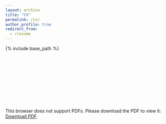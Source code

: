 ```yaml
---
layout: archive
title: "CV"
permalink: /cv/
author_profile: true
redirect_from:
  - /resume
---
```


{% include base_path %}

<object data="https://caseymiddleton.github.io/files/Middleton_CV.pdf" type="application/pdf" width="700px" height="700px">
    <embed src="https://caseymiddleton.github.io/files/Middleton_CV.pdf">
        <p>This browser does not support PDFs. Please download the PDF to view it: <a href="https://caseymiddleton.github.io/files/Middleton_CV.pdf">Download PDF</a>.</p>
    </embed>
</object>